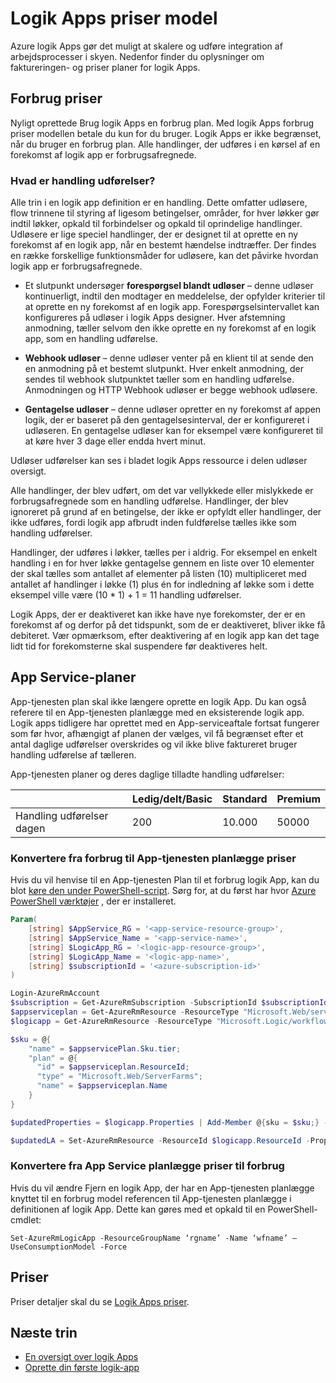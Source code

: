 <properties 
    pageTitle="Logik Apps priser model | Microsoft Azure" 
    description="Oplysninger om, hvordan priser fungerer i logik Apps" 
    authors="kevinlam1" 
    manager="dwrede" 
    editor="" 
    services="logic-apps" 
    documentationCenter=""/>

<tags
    ms.service="logic-apps"
    ms.workload="na"
    ms.tgt_pltfrm="na"
    ms.devlang="na"
    ms.topic="article" 
    ms.date="10/12/2016"
    ms.author="klam"/>

# <a name="logic-apps-pricing-model"></a>Logik Apps priser model

Azure logik Apps gør det muligt at skalere og udføre integration af arbejdsprocesser i skyen.  Nedenfor finder du oplysninger om faktureringen- og priser planer for logik Apps.

## <a name="consumption-pricing"></a>Forbrug priser

Nyligt oprettede Brug logik Apps en forbrug plan. Med logik Apps forbrug priser modellen betale du kun for du bruger.  Logik Apps er ikke begrænset, når du bruger en forbrug plan.
Alle handlinger, der udføres i en kørsel af en forekomst af logik app er forbrugsafregnede.

### <a name="what-are-action-executions"></a>Hvad er handling udførelser?

Alle trin i en logik app definition er en handling.  Dette omfatter udløsere, flow trinnene til styring af ligesom betingelser, områder, for hver løkker gør indtil løkker, opkald til forbindelser og opkald til oprindelige handlinger.
Udløsere er lige speciel handlinger, der er designet til at oprette en ny forekomst af en logik app, når en bestemt hændelse indtræffer.  Der findes en række forskellige funktionsmåder for udløsere, kan det påvirke hvordan logik app er forbrugsafregnede.

-   Et slutpunkt undersøger **forespørgsel blandt udløser** – denne udløser kontinuerligt, indtil den modtager en meddelelse, der opfylder kriterier til at oprette en ny forekomst af en logik app.  Forespørgselsintervallet kan konfigureres på udløser i logik Apps designer.  Hver afstemning anmodning, tæller selvom den ikke oprette en ny forekomst af en logik app, som en handling udførelse.

-   **Webhook udløser** – denne udløser venter på en klient til at sende den en anmodning på et bestemt slutpunkt.  Hver enkelt anmodning, der sendes til webhook slutpunktet tæller som en handling udførelse. Anmodningen og HTTP Webhook udløser er begge webhook udløsere.

-   **Gentagelse udløser** – denne udløser opretter en ny forekomst af appen logik, der er baseret på den gentagelsesinterval, der er konfigureret i udløseren.  En gentagelse udløser kan for eksempel være konfigureret til at køre hver 3 dage eller endda hvert minut.

Udløser udførelser kan ses i bladet logik Apps ressource i delen udløser oversigt.

Alle handlinger, der blev udført, om det var vellykkede eller mislykkede er forbrugsafregnede som en handling udførelse.  Handlinger, der blev ignoreret på grund af en betingelse, der ikke er opfyldt eller handlinger, der ikke udføres, fordi logik app afbrudt inden fuldførelse tælles ikke som handling udførelser.

Handlinger, der udføres i løkker, tælles per i aldrig.  For eksempel en enkelt handling i en for hver løkke gentagelse gennem en liste over 10 elementer der skal tælles som antallet af elementer på listen (10) multipliceret med antallet af handlinger i løkke (1) plus én for indledning af løkke som i dette eksempel ville være (10 * 1) + 1 = 11 handling udførelser.

Logik Apps, der er deaktiveret kan ikke have nye forekomster, der er en forekomst af og derfor på det tidspunkt, som de er deaktiveret, bliver ikke få debiteret.  Vær opmærksom, efter deaktivering af en logik app kan det tage lidt tid for forekomsterne skal suspendere før deaktiveres helt.

## <a name="app-service-plans"></a>App Service-planer

App-tjenesten plan skal ikke længere oprette en logik App.  Du kan også referere til en App-tjenesten planlægge med en eksisterende logik app.  Logik apps tidligere har oprettet med en App-serviceaftale fortsat fungerer som før hvor, afhængigt af planen der vælges, vil få begrænset efter et antal daglige udførelser overskrides og vil ikke blive faktureret bruger handling udførelse af tælleren.

App-tjenesten planer og deres daglige tilladte handling udførelser:

| |Ledig/delt/Basic|Standard|Premium|
|---|---|---|---|
|Handling udførelser dagen| 200|10.000|50000|

### <a name="convert-from-consumption-to-app-service-plan-pricing"></a>Konvertere fra forbrug til App-tjenesten planlægge priser

Hvis du vil henvise til en App-tjenesten Plan til et forbrug logik App, kan du blot [køre den under PowerShell-script](https://github.com/logicappsio/ConsumptionToAppServicePlan).  Sørg for, at du først har hvor [Azure PowerShell værktøjer](https://github.com/Azure/azure-powershell) , der er installeret.

``` powershell
Param(
    [string] $AppService_RG = '<app-service-resource-group>',
    [string] $AppService_Name = '<app-service-name>',
    [string] $LogicApp_RG = '<logic-app-resource-group>',
    [string] $LogicApp_Name = '<logic-app-name>',
    [string] $subscriptionId = '<azure-subscription-id>'
)

Login-AzureRmAccount 
$subscription = Get-AzureRmSubscription -SubscriptionId $subscriptionId
$appserviceplan = Get-AzureRmResource -ResourceType "Microsoft.Web/serverFarms" -ResourceGroupName $AppService_RG -ResourceName $AppService_Name
$logicapp = Get-AzureRmResource -ResourceType "Microsoft.Logic/workflows" -ResourceGroupName $LogicApp_RG -ResourceName $LogicApp_Name

$sku = @{
    "name" = $appservicePlan.Sku.tier;
    "plan" = @{
      "id" = $appserviceplan.ResourceId;
      "type" = "Microsoft.Web/ServerFarms";
      "name" = $appserviceplan.Name  
    }
}

$updatedProperties = $logicapp.Properties | Add-Member @{sku = $sku;} -PassThru

$updatedLA = Set-AzureRmResource -ResourceId $logicapp.ResourceId -Properties $updatedProperties -ApiVersion 2015-08-01-preview
```

### <a name="convert-from-app-service-plan-pricing-to-consumption"></a>Konvertere fra App Service planlægge priser til forbrug

Hvis du vil ændre Fjern en logik App, der har en App-tjenesten planlægge knyttet til en forbrug model referencen til App-tjenesten planlægge i definitionen af logik App.  Dette kan gøres med et opkald til en PowerShell-cmdlet:

`Set-AzureRmLogicApp -ResourceGroupName ‘rgname’ -Name ‘wfname’ –UseConsumptionModel -Force`

## <a name="pricing"></a>Priser

Priser detaljer skal du se [Logik Apps priser](https://azure.microsoft.com/pricing/details/logic-apps/).

## <a name="next-steps"></a>Næste trin

- [En oversigt over logik Apps][whatis]
- [Oprette din første logik-app][create]

[pricing]: https://azure.microsoft.com/pricing/details/logic-apps/
[whatis]: app-service-logic-what-are-logic-apps.md
[create]: app-service-logic-create-a-logic-app.md

